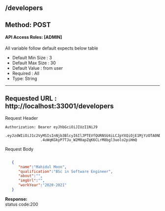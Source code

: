 
##  /developers

## Method: POST
#### API Access Roles: [ADMIN]
All variable follow  default expects below table
* Default Min Size : 3
* Default Max Size : 30
* Default Value : from user
* Required : All 
* Type: String


---
Requested URL : http://localhost:33001/developers<br>
---
Request Header
```
Authorization: Bearer eyJhbGciOiJIUzI1NiJ9
                .eyJzdWIiOiJ1c2VyMSIsInNjb3BlcyI6IlJPTEVfQURNSU4iLCJpYXQiOjE1MjYzOTA0NDMsImV4cCI6MTUyNjQwODQ0M30
                .4uWqKGkyP7TJu_W2M0apZqK6CLrM8bgl3uolo2piHmQ
```
Request Body
```json

   {
      "name":"Mahidul Moon",
      "qualification":"BSc in Software Engineer",
      "about":"",
      "imgUrl":"",
      "workYear":"2020-2021"
   }
```
**Response:** <br>
status code:200

